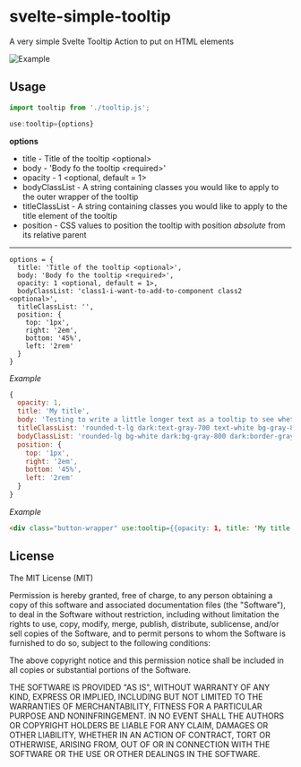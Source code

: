 # svelte-simple-tooltip
A very simple Svelte Tooltip Action to put on HTML elements

![Example](https://github.com/nordquist/svelte-simple-tooltip/blob/main/tooltip_0.gif?raw=true)

## Usage
```javascript
import tooltip from './tooltip.js';

use:tooltip={options}
```
**options**

* title - Title of the tooltip \<optional\>
* body - 'Body fo the tooltip \<required\>'
* opacity - 1 \<optional, default = 1\>
* bodyClassList - A string containing classes you would like to apply to the outer wrapper of the tooltip
* titleClassList - A string containing classes you would like to apply to the title element of the tooltip
* position - CSS values to position the tooltip with position _absolute_ from its relative parent

______________________________________


```
options = {
  title: 'Title of the tooltip <optional>',
  body: 'Body fo the tooltip <required>',
  opacity: 1 <optional, default = 1>,
  bodyClassList: 'class1-i-want-to-add-to-component class2 <optional>',
  titleClassList: '',
  position: { 
    top: '1px',
    right: '2em',
    bottom: '45%',
    left: '2rem'
  }
}
```

*Example*
```javascript
{
  opacity: 1,
  title: 'My title',
  body: 'Testing to write a little longer text as a tooltip to see whether or not it will work and look decent in different resolutions.',
  titleClassList: 'rounded-t-lg dark:text-gray-700 text-white bg-gray-800 dark:bg-gray-200',
  bodyClassList: 'rounded-lg bg-white dark:bg-gray-800 dark:border-gray-800 shadow',
  position: {
    top: '1px',
    right: '2em',
    bottom: '45%',
    left: '2rem'
  }  
}
```

*Example*
```html
<div class="button-wrapper" use:tooltip={{opacity: 1, title: 'My title', body: 'Testing to write a little longer text as a tooltip to see whether or not it will work and look decent in different resolutions.' }}>
```


## License

The MIT License (MIT)

Permission is hereby granted, free of charge, to any person obtaining a copy of this software and associated documentation files (the "Software"), to deal in the Software without restriction, including without limitation the rights to use, copy, modify, merge, publish, distribute, sublicense, and/or sell copies of the Software, and to permit persons to whom the Software is furnished to do so, subject to the following conditions:

The above copyright notice and this permission notice shall be included in all copies or substantial portions of the Software.

THE SOFTWARE IS PROVIDED "AS IS", WITHOUT WARRANTY OF ANY KIND, EXPRESS OR IMPLIED, INCLUDING BUT NOT LIMITED TO THE WARRANTIES OF MERCHANTABILITY, FITNESS FOR A PARTICULAR PURPOSE AND NONINFRINGEMENT. IN NO EVENT SHALL THE AUTHORS OR COPYRIGHT HOLDERS BE LIABLE FOR ANY CLAIM, DAMAGES OR OTHER LIABILITY, WHETHER IN AN ACTION OF CONTRACT, TORT OR OTHERWISE, ARISING FROM, OUT OF OR IN CONNECTION WITH THE SOFTWARE OR THE USE OR OTHER DEALINGS IN THE SOFTWARE.